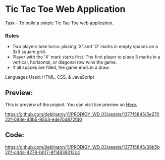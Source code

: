 # Tic Tac Toe Web Application


<p> Task - To build a simple Tic Tac Toe web application.</p>

### Rules

- Two players take turns: placing 'X' and 'O' marks in empty spaces on a 3x3 square grid.
- Player with the 'X' mark starts first. The first player to place 3 marks in a vertical, horizontal, or diagonal row wins the game.
- If all spaces are filled, the game ends in a draw.


<p> Languages Used: HTML, CSS, & JavaScript </p>
<h2>Preview: </h2>
<p>This is preview of the project. You can visit live preview on <a href="https://deblinaroy11.github.io/PRODIGY_WD_03/" target="_blank"> Here. </a></p>




https://github.com/deblinaroy11/PRODIGY_WD_03/assets/137715845/5e27022f-093e-43b5-95b3-ede70d872fd0

<h2>Code: </h2>



https://github.com/deblinaroy11/PRODIGY_WD_03/assets/137715845/38b5b20f-c44a-4278-b017-8f14838012c4


